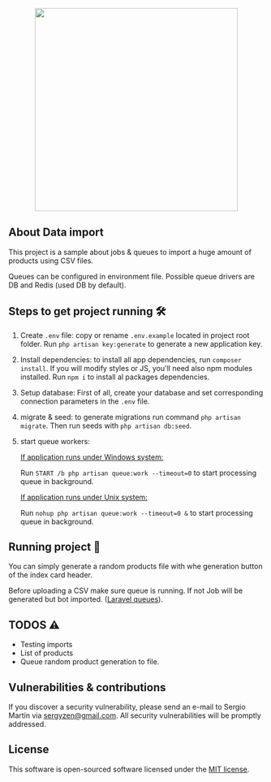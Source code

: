 <p align="center"><img src="https://res.cloudinary.com/dtfbvvkyp/image/upload/v1566331377/laravel-logolockup-cmyk-red.svg" width="400"></p>



## About Data import

This project is a sample about jobs & queues to import a huge amount of products using CSV files.

Queues can be configured in environment file. Possible queue drivers are DB and Redis (used DB by default).

##  Steps to get project running 🛠

1. Create `.env` file: copy or rename `.env.example` located in project root folder. Run `php artisan key:generate` 
to generate a new application key.

2. Install dependencies: to install all app dependencies, run `composer install`.
If you will modify styles or JS, you'll need also npm modules installed. Run `npm i` to install al packages dependencies.

3. Setup database: First of all, create your database and set corresponding connection parameters in the `.env` file.

4. migrate & seed: to generate migrations run command `php artisan migrate`. Then run seeds with `php artisan db:seed`.

5. start queue workers:

    <ins>If application runs under Windows system:</ins>
    
    Run `START /b php artisan queue:work --timeout=0` to start processing queue in background.
    
    <ins>If application runs under Unix system:</ins>
    
    Run ``nohup php artisan queue:work --timeout=0 &`` to start processing queue in background.

## Running project 🚀

You can simply generate a random products file with whe generation button of the index card header.

Before uploading a CSV make sure queue is running. If not Job will be generated but bot imported.
([Laravel queues](https://laravel.com/docs/7.x/queues)).

## TODOS ⚠
- Testing imports
- List of products
- Queue random product generation to file.

## Vulnerabilities & contributions

If you discover a security vulnerability, please send an e-mail to Sergio Martín via [sergyzen@gmail.com](mailto:sergyzen@gmail.com). 
All security vulnerabilities will be promptly addressed.

## License

This software is open-sourced software licensed under the [MIT license](https://opensource.org/licenses/MIT).
